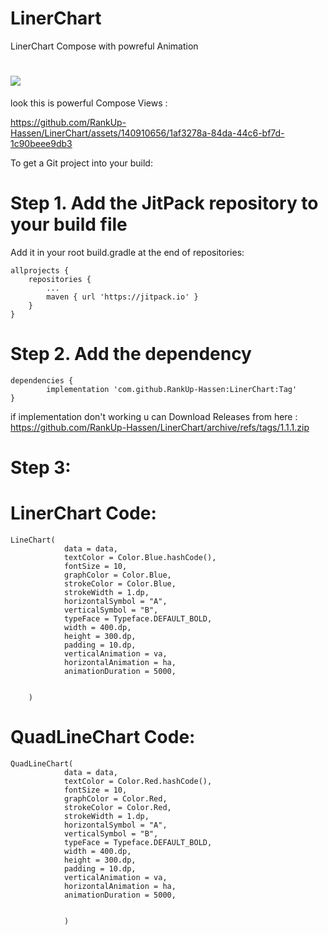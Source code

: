 # LinerChart
LinerChart Compose with powreful Animation 


# [![](https://jitpack.io/v/RankUp-Hassen/LinerChart.svg)](https://jitpack.io/#RankUp-Hassen/LinerChart)


look this is powerful Compose Views :

https://github.com/RankUp-Hassen/LinerChart/assets/140910656/1af3278a-84da-44c6-bf7d-1c90beee9db3



To get a Git project into your build:

# Step 1. Add the JitPack repository to your build file


Add it in your root build.gradle at the end of repositories:

	allprojects {
		repositories {
			...
			maven { url 'https://jitpack.io' }
		}
	}
# Step 2. Add the dependency

	dependencies {
	        implementation 'com.github.RankUp-Hassen:LinerChart:Tag'
	}


 if implementation don't working u can Download Releases from here :
https://github.com/RankUp-Hassen/LinerChart/archive/refs/tags/1.1.1.zip


# Step 3: 
   # LinerChart Code:
   	LineChart(
                data = data,
                textColor = Color.Blue.hashCode(),
                fontSize = 10,
                graphColor = Color.Blue,
                strokeColor = Color.Blue,
                strokeWidth = 1.dp,
                horizontalSymbol = "A",
                verticalSymbol = "B",
                typeFace = Typeface.DEFAULT_BOLD,
                width = 400.dp,
                height = 300.dp,
                padding = 10.dp,
                verticalAnimation = va,
                horizontalAnimation = ha,
                animationDuration = 5000,


        )

   # QuadLineChart Code:
   
   	QuadLineChart(
                data = data,
                textColor = Color.Red.hashCode(),
                fontSize = 10,
                graphColor = Color.Red,
                strokeColor = Color.Red,
                strokeWidth = 1.dp,
                horizontalSymbol = "A",
                verticalSymbol = "B",
                typeFace = Typeface.DEFAULT_BOLD,
                width = 400.dp,
                height = 300.dp,
                padding = 10.dp,
                verticalAnimation = va,
                horizontalAnimation = ha,
                animationDuration = 5000,


                )
   	

   


